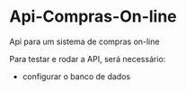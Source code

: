 # Api-Compras-On-line
Api para um sistema de compras on-line

 Para testar e rodar a API, será necessário:   
 
 - configurar o banco de dados
